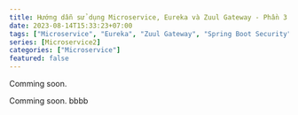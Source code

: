 ```yaml
---
title: Hướng dẫn sử dụng Microservice, Eureka và Zuul Gateway - Phần 3
date: 2023-08-14T15:33:23+07:00
tags: ["Microservice", "Eureka", "Zuul Gateway", "Spring Boot Security", "Spring Cloud Configuration", "Spring Cloud Netflix"]
series: [Microservice2]
categories: ["Microservice"]
featured: false
---
```

Comming soon.

<!--more-->

Comming soon.  bbbb
